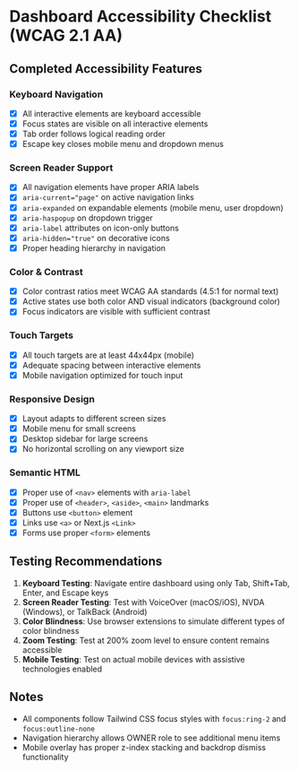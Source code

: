 # Dashboard Accessibility Checklist (WCAG 2.1 AA)

## Completed Accessibility Features

### Keyboard Navigation
- [x] All interactive elements are keyboard accessible
- [x] Focus states are visible on all interactive elements
- [x] Tab order follows logical reading order
- [x] Escape key closes mobile menu and dropdown menus

### Screen Reader Support
- [x] All navigation elements have proper ARIA labels
- [x] `aria-current="page"` on active navigation links
- [x] `aria-expanded` on expandable elements (mobile menu, user dropdown)
- [x] `aria-haspopup` on dropdown trigger
- [x] `aria-label` attributes on icon-only buttons
- [x] `aria-hidden="true"` on decorative icons
- [x] Proper heading hierarchy in navigation

### Color & Contrast
- [x] Color contrast ratios meet WCAG AA standards (4.5:1 for normal text)
- [x] Active states use both color AND visual indicators (background color)
- [x] Focus indicators are visible with sufficient contrast

### Touch Targets
- [x] All touch targets are at least 44x44px (mobile)
- [x] Adequate spacing between interactive elements
- [x] Mobile navigation optimized for touch input

### Responsive Design
- [x] Layout adapts to different screen sizes
- [x] Mobile menu for small screens
- [x] Desktop sidebar for large screens
- [x] No horizontal scrolling on any viewport size

### Semantic HTML
- [x] Proper use of `<nav>` elements with `aria-label`
- [x] Proper use of `<header>`, `<aside>`, `<main>` landmarks
- [x] Buttons use `<button>` element
- [x] Links use `<a>` or Next.js `<Link>`
- [x] Forms use proper `<form>` elements

## Testing Recommendations

1. **Keyboard Testing**: Navigate entire dashboard using only Tab, Shift+Tab, Enter, and Escape keys
2. **Screen Reader Testing**: Test with VoiceOver (macOS/iOS), NVDA (Windows), or TalkBack (Android)
3. **Color Blindness**: Use browser extensions to simulate different types of color blindness
4. **Zoom Testing**: Test at 200% zoom level to ensure content remains accessible
5. **Mobile Testing**: Test on actual mobile devices with assistive technologies enabled

## Notes

- All components follow Tailwind CSS focus styles with `focus:ring-2` and `focus:outline-none`
- Navigation hierarchy allows OWNER role to see additional menu items
- Mobile overlay has proper z-index stacking and backdrop dismiss functionality
